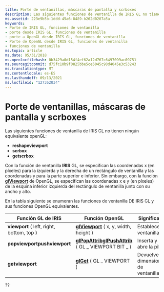 ```yaml
---
title: Porte de ventanillas, máscaras de pantalla y scrboxes
description: Las siguientes funciones de ventanilla de IRIS GL no tienen equivalente openGL
ms.assetid: 223e9b5b-1ddd-45a6-8489-b262d0207a5a
keywords:
- Porte de IRIS GL, funciones de ventanilla
- porte desde IRIS GL, funciones de ventanilla
- porte a OpenGL desde IRIS GL, funciones de ventanilla
- Porte de OpenGL desde IRIS GL, funciones de ventanilla
- funciones de ventanilla
ms.topic: article
ms.date: 05/31/2018
ms.openlocfilehash: 0b3429a0d154f4ef62a12d767c6497099ac09751
ms.sourcegitcommit: d75fc10b9f0825bbe5ce5045c90d4045e3c53243
ms.translationtype: MT
ms.contentlocale: es-ES
ms.lasthandoff: 09/13/2021
ms.locfileid: "127362034"
---
```

# <a name="porting-viewports-screenmasks-and-scrboxes"></a>Porte de ventanillas, máscaras de pantalla y scrboxes

Las siguientes funciones de ventanilla de IRIS GL no tienen ningún equivalente openGL:

-   **reshapeviewport**
-   **scrbox**
-   **getscrbox**

Con la función de ventanilla **IRIS** GL, se especifican las coordenadas x (en píxeles) para la izquierda y la derecha de un rectángulo de ventanilla y las coordenadas y para la parte superior e inferior. Sin embargo, con la función [**glViewport**](glviewport.md) de OpenGL, se especifican las coordenadas x e y (en píxeles) de la esquina inferior izquierda del rectángulo de ventanilla junto con su ancho y alto.

En la tabla siguiente se enumeran las funciones de ventanilla DE IRIS GL y sus funciones OpenGL equivalentes.



| Función GL de IRIS                          | Función OpenGL                                                                                         | Significado                      |
|-------------------------------------------|---------------------------------------------------------------------------------------------------------|------------------------------|
| **viewport** ( left, right, bottom, top ) | [**glViewport**](glviewport.md) ( x, y, width, height )                                                | Establece la ventanilla.           |
| **popviewportpushviewport**<br/>    | [**glPopAttrib**](glpopattrib.md)[**glPushAttrib**](glpushattrib.md) ( GL \_ VIEWPORT BIT \_ )<br/> | Inserta y abre la pila.   |
| **getviewport**                           | [**glGet**](glgetbooleanv--glgetdoublev--glgetfloatv--glgetintegerv.md) ( GL \_ VIEWPORT )               | Devuelve dimensiones de ventanilla. |



 

??

 

 





